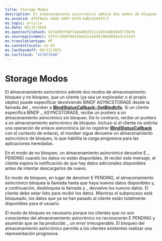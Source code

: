 ```yaml
---
title: Storage Modos
description: El almacenamiento asincrónico admite dos modos de bloqueo y no bloqueo de almacenamiento, que un cliente (ya sea un explorador o el propio objeto) puede especificar devolviendo BINDF ASYNCSTORAGE desde la llamada del \_ moniker a IBindStatusCallback GetBindInfo.
ms.assetid: df8f9e2c-40d2-4997-b5f9-bdbc524437cf
ms.topic: article
ms.date: 05/31/2018
ms.openlocfilehash: 827e893f5077a64485251111837e6b56657756f0
ms.sourcegitcommit: d75fc10b9f0825bbe5ce5045c90d4045e3c53243
ms.translationtype: MT
ms.contentlocale: es-ES
ms.lasthandoff: 09/13/2021
ms.locfileid: "127073540"
---
```

# <a name="storage-modes"></a>Storage Modos

El almacenamiento asincrónico admite dos modos de almacenamiento: bloqueo y no bloqueo, que un cliente (ya sea un explorador o el propio objeto) puede especificar devolviendo BINDF ASYNCSTORAGE desde la llamada del \_ moniker a [**IBindStatusCallback::GetBindInfo**](/previous-versions/windows/internet-explorer/ie-developer/platform-apis/ms775058(v=vs.85)). Si un cliente especifica BINDF \_ ASYNCSTORAGE, recibe un puntero a un almacenamiento asincrónico sin bloqueo. De lo contrario, recibe un puntero a un almacenamiento asincrónico de bloqueo. Incluso si el cliente no solicita una operación de enlace asincrónica (al no registrar [**IBindStatusCallback**](/previous-versions/windows/internet-explorer/ie-developer/platform-apis/ms775060(v=vs.85)) con el contexto de enlace), el moniker sigue devuelve un almacenamiento asincrónico de bloqueo, lo que habilita la carga progresiva para las aplicaciones heredadas.

En el modo de no bloqueo, un almacenamiento asincrónico devuelve E \_ PENDING cuando los datos no están disponibles. Al recibir este mensaje, el cliente espera la notificación de que hay datos adicionales disponibles antes de intentar descargarlos de nuevo.

En modo de bloqueo, en lugar de devolver E PENDING, el almacenamiento asincrónico bloquea la llamada hasta que haya nuevos datos disponibles y, a continuación, desbloquea la llamada y \_ devuelve los nuevos datos. El cliente debe estar listo para recibir los datos. Mientras el subproceso está bloqueado, los datos que ya se han pasado al cliente están totalmente disponibles para el usuario.

El modo de bloqueo es necesario porque los clientes que no son conscientes del almacenamiento asincrónico no reconocerán E PENDING y asumirán que se ha producido \_ un error irrecuperable. El bloqueo del almacenamiento asincrónico permite a los clientes existentes realizar una representación progresiva.

 

 